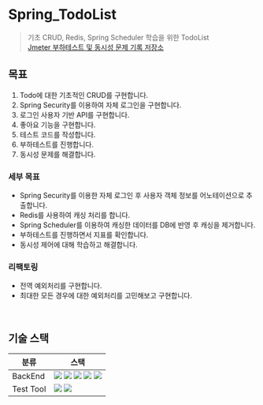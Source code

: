 # Spring_TodoList

> 기초 CRUD, Redis, Spring Scheduler 학습을 위한 TodoList  
> [Jmeter 부하테스트 및 동시성 문제 기록 저장소](https://ldhbenecia.notion.site/d05c86852648447ab0e0e0194b0f1255?pvs=4)

## 목표
1. Todo에 대한 기초적인 CRUD를 구현합니다.
2. Spring Security를 이용하여 자체 로그인을 구현합니다.
3. 로그인 사용자 기반 API를 구현합니다.
4. 좋아요 기능을 구현합니다.
5. 테스트 코드를 작성합니다.
6. 부하테스트를 진행합니다.
7. 동시성 문제를 해결합니다.

### 세부 목표
- Spring Security를 이용한 자체 로그인 후 사용자 객체 정보를 어노테이션으로 추출합니다.
- Redis를 사용하여 캐싱 처리를 합니다.
- Spring Scheduler를 이용하여 캐싱한 데이터를 DB에 반영 후 캐싱을 제거합니다.
- 부하테스트를 진행하면서 지표를 확인합니다.
- 동시성 제어에 대해 학습하고 해결합니다.

### 리팩토링
- 전역 예외처리를 구현합니다.
- 최대한 모든 경우에 대한 예외처리를 고민해보고 구현합니다.

<br />

## 기술 스택
| 분류        | 스택                                                                                                                                                                                                                                                                                                                                                                                                                                                        |
|-----------|-----------------------------------------------------------------------------------------------------------------------------------------------------------------------------------------------------------------------------------------------------------------------------------------------------------------------------------------------------------------------------------------------------------------------------------------------------------|
| BackEnd   | <img src="https://img.shields.io/badge/Java-007396?logo=openjdk&logoColor=white"/>  <img src="https://img.shields.io/badge/SpringBoot-6DB33F?logo=springboot&logoColor=white"/> <img src="https://img.shields.io/badge/Spring Security-6DB33F?logo=springsecurity&logoColor=white"/> <img src="https://img.shields.io/badge/H2-3D03A7?logo=databricks&logoColor=white"/> <img src="https://img.shields.io/badge/Redis-FF4438?logo=redis&logoColor=white"/> |
| Test Tool | <img src="https://img.shields.io/badge/junit5-25A162?logo=junit5&logoColor=white"/> <img src="https://img.shields.io/badge/Apache Jmeter-D22128?logo=apachejmeter&logoColor=white"/>                                                                                                                                                                                                                                                                      |

